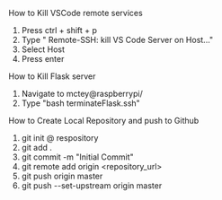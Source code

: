 How to Kill VSCode remote services
1. Press ctrl + shift + p
2. Type " Remote-SSH: kill VS Code Server on Host..."
3. Select Host
4. Press enter 

How to Kill Flask server
1. Navigate to mctey@raspberrypi/
2. Type "bash terminateFlask.ssh"

How to Create Local Repository and push to Github
1. git init @ respository
2. git add .
3. git commit -m "Initial Commit"
4. git remote add origin <repository_url>
5. git push origin master
6. git push --set-upstream origin master
